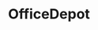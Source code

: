 ---
title: OfficeDepot
crosslinks:
- news
- madlads
- OSHA
- metric_units
- whatisthisthing
- omxEmployees
---
